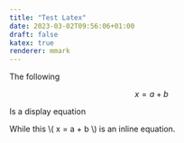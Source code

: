 ```yaml
---
title: "Test Latex"
date: 2023-03-02T09:56:06+01:00
draft: false
katex: true
renderer: mmark
---
```


The following

$$ x = a + b $$

Is a display equation

While this \\( x = a + b \\) is an inline equation.
